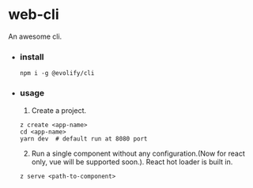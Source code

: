 # web-cli
An awesome cli.

* ### install

  `npm i -g @evolify/cli`

* ### usage
  1. Create a project.
  ```shell
  z create <app-name>
  cd <app-name>
  yarn dev	# default run at 8080 port
  ```

  2. Run a single component without any configuration.(Now for react only, vue will be supported soon.). React hot loader is built in.
  ```shell
  z serve <path-to-component>
  ```
